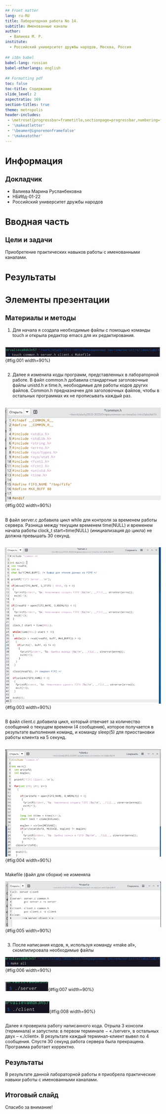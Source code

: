 ```yaml
---
## Front matter
lang: ru-RU
title: Лабораторная работа No 14.
subtitle: Именованные каналы
author:
  - Валиева М. Р.
institute:
  - Российский университет дружбы народов, Москва, Россия

## i18n babel
babel-lang: russian
babel-otherlangs: english

## Formatting pdf
toc: false
toc-title: Содержание
slide_level: 2
aspectratio: 169
section-titles: true
theme: metropolis
header-includes:
 - \metroset{progressbar=frametitle,sectionpage=progressbar,numbering=fraction}
 - '\makeatletter'
 - '\beamer@ignorenonframefalse'
 - '\makeatother'
---
```


# Информация

## Докладчик

  * Валиева Марина Русланбековна
  * НБИбд-01-22
  * Российский университет дружбы народов

# Вводная часть

## Цели и задачи

Приобретение практических навыков работы с именованными каналами.


# Результаты

# Элементы презентации

## Материалы и методы

1. Для начала я создала необходимые файлы с помощью команды touch и открыла редактор emacs для их редактирования.

##

![создание файлов](image/1.png){#fig:001 width=90%}

##

2. Далее я изменила коды программ, представленных в лабораторной работе.  В файл common.h добавила стандартные заголовочные файлы unistd.h и time.h, необходимые для работы кодов других файлов. Common.h предназначен для заголовочных файлов, чтобы в остальных программах их не прописывать каждый раз.

##

![изменение ](image/2.png){#fig:002 width=90%}

##

В файл server.c добавила цикл while для контроля за временем работы сервера. Разница между текущим временем time(NULL) и временем начала работы clock_t start=time(NULL) (инициализация до цикла) не должна превышать 30 секунд.

##

![изменение ](image/3.png){#fig:003 width=90%}

##

В файл client.c добавила цикл, который отвечает за количество сообщений о текущем времени (4 сообщения), которое получается в результате выполнения команд, и команду sleep(5) для приостановки работы клиента на 5 секунд.

##

![изменение ](image/4.png){#fig:004 width=90%}

##

Makefile (файл для сборки) не изменяла

![неизменение](image/5.png){#fig:005 width=90%}

## 

3. После написания кодов, я, используя команду «make all», скомпилировала необходимые файлы

![компиляция](image/6.png){#fig:006 width=90%}

##

![компиляция](image/7.png){#fig:007 width=90%}

##

![компиляция](image/8.png){#fig:008 width=90%}

##

Далее я проверила работу написанного кода. Отрыла 3 консоли (терминала) и запустила: в первом терминале − «./server», в остальных двух – «./client». В результате каждый терминал-клиент вывел по 4 сообщения. Спустя 30 секунд работа сервера была прекращена. Программа работает корректно.

## Результаты

В результате данной лабораторной работы я приобрела практические навыки работы с именованными каналами.

## Итоговый слайд

Спасибо за внимание!
